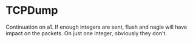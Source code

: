 # TCPDump

Continuation on a1.
If enough integers are sent, flush and nagle will have impact on the packets. On just one integer, obviously they don't.
